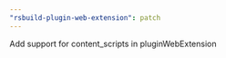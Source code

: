 ```yaml
---
"rsbuild-plugin-web-extension": patch
---
```


Add support for content_scripts in pluginWebExtension
